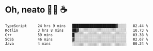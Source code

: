 # Oh, neato 🧑‍💻 ☕

<!--START_SECTION:waka-->

```txt
TypeScript     24 hrs 9 mins   ████████████████████▓░░░░   82.44 %
Kotlin         3 hrs 8 mins    ██▓░░░░░░░░░░░░░░░░░░░░░░   10.73 %
C++            59 mins         █░░░░░░░░░░░░░░░░░░░░░░░░   03.38 %
SCSS           46 mins         ▓░░░░░░░░░░░░░░░░░░░░░░░░   02.67 %
Java           4 mins          ░░░░░░░░░░░░░░░░░░░░░░░░░   00.24 %
```

<!--END_SECTION:waka-->
